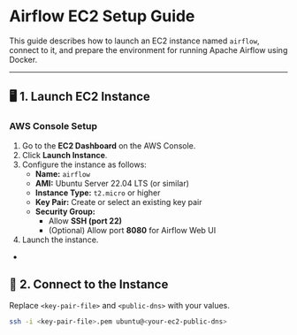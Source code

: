# Airflow EC2 Setup Guide

This guide describes how to launch an EC2 instance named `airflow`, connect to it, and prepare the environment for running Apache Airflow using Docker.

---

## 🖥️ 1. Launch EC2 Instance

### AWS Console Setup
    
1. Go to the **EC2 Dashboard** on the AWS Console.
2. Click **Launch Instance**.           
3. Configure the instance as follows:
   - **Name:** `airflow`
   - **AMI:** Ubuntu Server 22.04 LTS (or similar)
   - **Instance Type:** `t2.micro` or higher
   - **Key Pair:** Create or select an existing key pair
   - **Security Group:**
     - Allow **SSH (port 22)**
     - (Optional) Allow port **8080** for Airflow Web UI
4. Launch the instance.

-

## 🔐 2. Connect to the Instance

Replace `<key-pair-file>` and `<public-dns>` with your values.

```bash
ssh -i <key-pair-file>.pem ubuntu@<your-ec2-public-dns>
